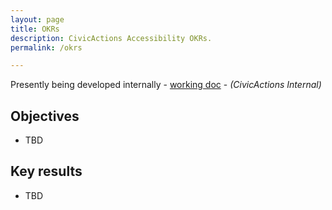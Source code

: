 ```yaml
---
layout: page
title: OKRs
description: CivicActions Accessibility OKRs.
permalink: /okrs

---
```


Presently being developed internally - [working doc](https://docs.google.com/document/d/17SA1mNcVtTH7daKThZDN_QIdoRyYXhEjNmqkSEAJRTE/edit?usp=sharing) - <i>(CivicActions Internal)</i>

## Objectives

* TBD

## Key results

* TBD
